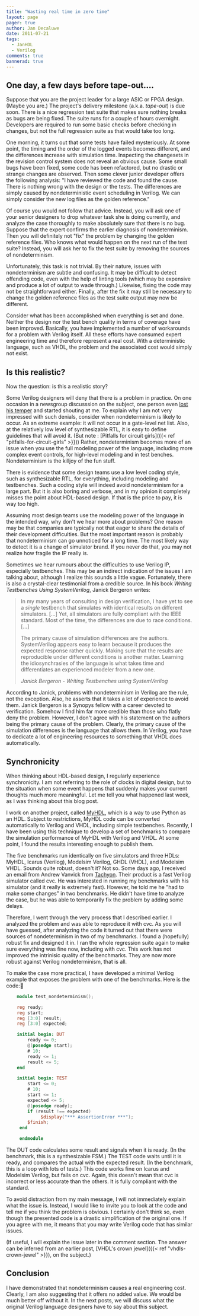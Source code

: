 ```yaml
---
title: "Wasting real time in zero time"
layout: page 
pager: true
author: Jan Decaluwe
date: 2011-07-21
tags: 
  - JanHDL
  - Verilog
comments: true
bannerad: true
---
```



## One day, a few days before tape-out....

Suppose that you are the  project leader for a large ASIC or FPGA design. (Maybe you are.) The project's delivery milestone (a.k.a. *tape-out*)  is due soon.  There is a nice regression test suite that makes sure nothing breaks as bugs are being fixed. The suite runs for a couple of hours overnight. Developers are required to run some basic checks before checking in changes, but not the full regression suite as that would take too long.

One morning, it turns out that some tests have failed mysteriously. At some point, the timing and the order of the logged events becomes different,  and the differences increase with simulation time. Inspecting the changesets in the revision control system does not  reveal an obvious cause. Some small bugs have been fixed, some code has been refactored, but no drastic or strange changes are observed. Then some clever junior developer offers the following analysis: "I have reviewed the code and found the cause. There is nothing wrong with the design or the tests. The differences are simply caused by nondeterministic event scheduling in Verilog. We can  simply consider the new log files as the golden reference." 

Of course you would not follow that advice. Instead, you will ask one of your senior designers to drop whatever task she is doing currently, and analyze the case thoroughly to make absolutely sure that there is no  bug. Suppose that  the expert confirms the earlier diagnosis of nondeterminism. Then you will definitely not "fix" the problem by changing the golden reference files. Who knows what would happen on the next run of the test suite? Instead, you will ask her to fix the test suite by removing the sources of nondeterminism.

Unfortunately, this task is not trivial. By their nature, issues with nondeterminism are subtle and confusing. It may be difficult to detect offending code, even with the help of linting tools (which may be expensive and produce a lot of output to wade through.) Likewise, fixing the code may not be straightforward either. Finally, after the fix it may still be necessary to change the golden reference files as the test suite output may now be different.

Consider what has been accomplished when everything is set and done. Neither the design nor the test bench quality in terms of coverage have been improved. Basically, you have implemented a number of workarounds for a problem with Verilog itself. All these efforts have consumed expert engineering time and therefore  represent a real cost. With a deterministic language, such as VHDL, the problem and the associated cost would simply not exist.

##  Is this realistic?

Now the question: is this a realistic story?

Some Verilog designers will  deny that there is a  problem in practice. On one occasion in a newsgroup discusssion on the subject, one person even [lost his temper](http://groups.google.com/group/comp.lang.verilog/msg/d76df9dd57b8beb7) and started shouting at me.  To explain why I am not very impressed with such denials, consider when nondeterminism is likely to occur. As an extreme example: it will not occur in a gate-level net list. Also, at the relatively low level of synthesizable RTL, it is  easy to define  guidelines that will avoid it. (But note : [Pitfalls for circuit girls]({{< ref "pitfalls-for-circuit-girls" >}})) Rather,  nondeterminism becomes more of an issue when you use the full modeling power of the language, including more complex event controls, for high-level modeling and in test benches. Nondeterminism is the killjoy of the fun stuff.

There is evidence that some design teams use a low level coding style, such as synthesizable RTL, for everything, including modeling and testbenches. Such a coding style will indeed avoid nondeterminism for a large part. But it is also boring and verbose, and in my opinion it completely misses the point about HDL-based design. If that is the price to pay, it is way too high.

Assuming most design teams use the modeling power of the language in the  intended way, why don't we hear more about problems? One reason may  be that companies are typically not that eager to share the details of their development difficulties. But the most important reason is probably that nondeterminism can go unnoticed for a long time.  The most likely way to detect it is a change of simulator brand. If you never do that, you may not realize  how fragile the IP really is.

Sometimes we  hear rumours  about the difficulties to use Verilog IP, especially testbenches. This may be an indirect indication of the issues I am talking about, although I realize this sounds a little vague. Fortunately, there is also a crystal-clear  testimonial from a credible source. In his book *Writing Testbenches Using SystemVerilog*, Janick Bergeron writes:

> In my many years of consulting in design verification, I have yet to see a *single* testbench that simulates with identical results on different simulators. \[...\] Yet, all simulators are fully compliant with the IEEE standard. Most of the time, the differences are due to race conditions. \[...\]
> 
> The primary cause of simulation differences are the authors. SystemVerilog appears easy to learn because it produces the expected response rather quickly. Making sure that the results are reproducible under different conditions is another matter. Learning the idiosynchrasies of the language is what takes time and differentiates an experienced modeler from a new one.
>
> *Janick Bergeron - Writing Testbenches using SystemVerilog*

According to Janick,  problems with nondeterminism in Verilog  are the rule, not the exception.  Also, he asserts that it takes a lot of experience to avoid them. Janick Bergeron is a Synopys fellow with  a career devoted to verification. Somehow I find him far more credible than those who flatly deny the problem. However, I don't agree with his statement on the authors being the primary cause of the problem. Clearly, the primary cause of the simulation differences is the language that allows them. In Verilog, you have to dedicate a lot of engineering resources to  something that  VHDL does automatically.

##  Synchronicity

When thinking about HDL-based design, I regularly experience synchronicity. I am not referring to the role of clocks in digital design, but to the situation when some event happens that suddenly makes your current thoughts much more meaningful. Let me tell you what happened last week, as I was thinking about this blog post.

I work on another project, called [MyHDL](http://www.myhdl.org), which is a way to use Python as an HDL. Subject to restrictions, MyHDL code can be converted automatically to Verilog and VHDL, including simple testbenches. Recently, I have been using this technique to develop a set of benchmarks to compare the simulation performance of MyHDL  with Verilog and VHDL.  At some point, I found the results interesting enough to publish them.

The five benchmarks run identically on five simulators and three HDLs: MyHDL, Icarus (Verilog), Modelsim Verilog, GHDL (VHDL), and Modelsim VHDL. Sounds quite robust, doesn't it? Not so. Some days ago, I received an email from Andrew Vanvick from [Tachyon](http://www.tachyon-da.com). Their product is a  fast Verilog simulator called cvc. He was interested in running my benchmarks with his simulator (and it really is extremely  fast).  However, he told me he "had to make some changes" in two benchmarks. He didn't have time to analyze the case, but he was able to temporarily fix the problem by adding some delays.

Therefore, I went through the very process that I described earlier. I analyzed the problem and was able to reproduce it with cvc. As you will have guessed, after analyzing the code  it turned out that there were sources of nondeterminism in two of my benchmarks. I found a (hopefully) robust fix and designed it in. I ran the whole regression suite again to make sure everything was fine now, including with cvc. This work has not improved  the intrinisic quality of the benchmarks. They are now more robust against Verilog nondeterminism, that is all.

To make the case more practical, I have developed a minimal Verilog example that exposes the problem with one of the benchmarks. Here is the code:

```verilog
    module test_nondeterminism();

    reg ready;
    reg start;
    reg [3:0] result;
    reg [3:0] expected;

    initial begin: DUT
        ready <= 0;
        @(posedge start);
        # 10;
        ready <= 1;
        result <= 5;
    end

    initial begin: TEST
        start <= 0;
        # 10;
        start <= 1;
        expected <= 5;
        @(posedge ready);
        if (result !== expected)
             $display("*** AssertionError ***");
        $finish;
     end

     endmodule
```

The DUT code calculates some result  and signals when it is ready. (In the benchmark, this is a synthesizable FSM.) The TEST code waits until it is ready, and compares the actual with the expected result. (In the benchmark, this is a loop with lots of tests.) This code works fine on Icarus and Modelsim Verilog, but fails on cvc. Again, this doesn't mean that cvc is incorrect or less accurate than the others. It is fully compliant with the standard. 

To avoid distraction from my main message, I will not immediately explain what the issue is. Instead, I would like to invite you  to look at the code and tell me if you think the problem is obvious. I certainly don't think so, even though the presented code is a drastic simplification of the original one. If you agree with me,  it means that you may write Verilog code that has similar issues.

(If useful, I will explain the issue later in the comment section. The answer can be inferred from an earlier post, [VHDL's crown jewel]({{< ref "vhdls-crown-jewel" >}}), on the subject.)

##  Conclusion

I have demonstrated that nondeterminism causes a real engineering cost. Clearly, I am also suggesting that it offers no added value. We would be much better off without it. In the next posts, we will discuss what the original Verilog language designers have to say about this subject.
